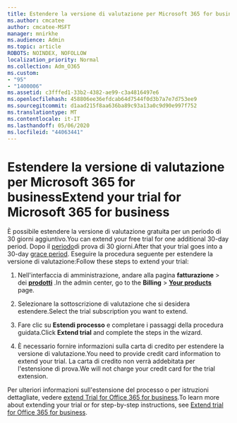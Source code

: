 ```yaml
---
title: Estendere la versione di valutazione per Microsoft 365 for business
ms.author: cmcatee
author: cmcatee-MSFT
manager: mnirkhe
ms.audience: Admin
ms.topic: article
ROBOTS: NOINDEX, NOFOLLOW
localization_priority: Normal
ms.collection: Adm_O365
ms.custom:
- "95"
- "1400006"
ms.assetid: c3fffed1-33b2-4382-ae99-c3a4816497e6
ms.openlocfilehash: 458806ee36efdcab64d7544f0d3b7a7e7d753ee9
ms.sourcegitcommit: d1aad215f8aa636ba89c93a13a0c9d90e997f752
ms.translationtype: MT
ms.contentlocale: it-IT
ms.lasthandoff: 05/06/2020
ms.locfileid: "44063441"
---
```

# <a name="extend-your-trial-for-microsoft-365-for-business"></a><span data-ttu-id="8d3c4-102">Estendere la versione di valutazione per Microsoft 365 for business</span><span class="sxs-lookup"><span data-stu-id="8d3c4-102">Extend your trial for Microsoft 365 for business</span></span>

<span data-ttu-id="8d3c4-103">È possibile estendere la versione di valutazione gratuita per un periodo di 30 giorni aggiuntivo.</span><span class="sxs-lookup"><span data-stu-id="8d3c4-103">You can extend your free trial for one additional 30-day period.</span></span> <span data-ttu-id="8d3c4-104">Dopo il [periodo](https://docs.microsoft.com/alchemyinsights/grace-period-for-microsoft-365-free-trial)di prova di 30 giorni.</span><span class="sxs-lookup"><span data-stu-id="8d3c4-104">After that your trial goes into a 30-day [grace period](https://docs.microsoft.com/alchemyinsights/grace-period-for-microsoft-365-free-trial).</span></span> <span data-ttu-id="8d3c4-105">Eseguire la procedura seguente per estendere la versione di valutazione:</span><span class="sxs-lookup"><span data-stu-id="8d3c4-105">Follow these steps to extend your trial:</span></span>
  
1. <span data-ttu-id="8d3c4-106">Nell'interfaccia di amministrazione, andare alla pagina **fatturazione** \> dei **[prodotti](https://go.microsoft.com/fwlink/p/?linkid=842054)** .</span><span class="sxs-lookup"><span data-stu-id="8d3c4-106">In the admin center, go to the **Billing** \> **[Your products](https://go.microsoft.com/fwlink/p/?linkid=842054)** page.</span></span>

2. <span data-ttu-id="8d3c4-107">Selezionare la sottoscrizione di valutazione che si desidera estendere.</span><span class="sxs-lookup"><span data-stu-id="8d3c4-107">Select the trial subscription you want to extend.</span></span>

3. <span data-ttu-id="8d3c4-108">Fare clic su **Estendi processo** e completare i passaggi della procedura guidata.</span><span class="sxs-lookup"><span data-stu-id="8d3c4-108">Click **Extend trial** and complete the steps in the wizard.</span></span>

4. <span data-ttu-id="8d3c4-109">È necessario fornire informazioni sulla carta di credito per estendere la versione di valutazione.</span><span class="sxs-lookup"><span data-stu-id="8d3c4-109">You need to provide credit card information to extend your trial.</span></span> <span data-ttu-id="8d3c4-110">La carta di credito non verrà addebitata per l'estensione di prova.</span><span class="sxs-lookup"><span data-stu-id="8d3c4-110">We will not charge your credit card for the trial extension.</span></span>

<span data-ttu-id="8d3c4-111">Per ulteriori informazioni sull'estensione del processo o per istruzioni dettagliate, vedere [extend Trial for Office 365 for business](https://docs.microsoft.com/microsoft-365/commerce/extend-your-trial).</span><span class="sxs-lookup"><span data-stu-id="8d3c4-111">To learn more about extending your trial or for step-by-step instructions, see [Extend trial for Office 365 for business](https://docs.microsoft.com/microsoft-365/commerce/extend-your-trial).</span></span>
